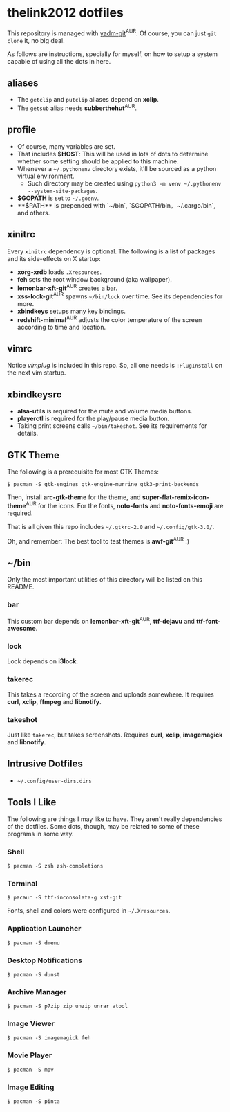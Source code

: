 # thelink2012 dotfiles

This repository is managed with [yadm-git](https://github.com/TheLocehiliosan/yadm)<sup>AUR</sup>. Of course, you can just `git clone` it, no big deal.

As follows are instructions, specially for myself, on how to setup a system capable of using all the dots in here.

## aliases

 - The `getclip` and `putclip` aliases depend on **xclip**.
 - The `getsub` alias needs **subberthehut**<sup>AUR</sup>.

## profile

 - Of course, many variables are set.
 - That includes **$HOST**: This will be used in lots of dots to determine whether some setting should be applied to this machine.
 - Whenever a `~/.pythonenv` directory exists, it'll be sourced as a python virtual environment.
   - Such directory may be created using `python3 -m venv ~/.pythonenv --system-site-packages`.
 - **$GOPATH** is set to `~/.goenv`.
 - **$PATH** is prepended with `~/bin`, `$GOPATH/bin`, `~/.cargo/bin`, and others.

## xinitrc

Every `xinitrc` dependency is optional. The following is a list of packages and its side-effects on X startup:

 - **xorg-xrdb** loads `.Xresources`.
 - **feh** sets the root window background (aka wallpaper).
 - **lemonbar-xft-git**<sup>AUR</sup> creates a bar.
 - **xss-lock-git**<sup>AUR</sup> spawns `~/bin/lock` over time. See its dependencies for more.
 - **xbindkeys** setups many key bindings.
 - **redshift-minimal**<sup>AUR</sup> adjusts the color temperature of the screen according to time and location.
 
## vimrc

Notice _vimplug_ is included in this repo. So, all one needs is `:PlugInstall` on the next vim startup.

## xbindkeysrc

 - **alsa-utils** is required for the mute and volume media buttons.
 - **playerctl** is required for the play/pause media button.
 - Taking print screens calls `~/bin/takeshot`. See its requirements for details.

## GTK Theme


The following is a prerequisite for most GTK Themes:

```
$ pacman -S gtk-engines gtk-engine-murrine gtk3-print-backends 
```

Then, install **arc-gtk-theme** for the theme, and **super-flat-remix-icon-theme**<sup>AUR</sup> for the icons. For the fonts, **noto-fonts** and **noto-fonts-emoji** are required.

That is all given this repo includes `~/.gtkrc-2.0` and `~/.config/gtk-3.0/`. 

Oh, and remember: The best tool to test themes is **awf-git**<sup>AUR</sup> :)

## ~/bin

Only the most important utilities of this directory will be listed on this README.

### bar

This custom bar depends on **lemonbar-xft-git**<sup>AUR</sup>, **ttf-dejavu** and **ttf-font-awesome**.

### lock

Lock depends on **i3lock**.

### takerec

This takes a recording of the screen and uploads somewhere. It requires **curl**, **xclip**, **ffmpeg** and **libnotify**.

### takeshot

Just like `takerec`, but takes screenshots. Requires **curl**, **xclip**, **imagemagick** and **libnotify**.

## Intrusive Dotfiles

 - `~/.config/user-dirs.dirs`

## Tools I Like

The following are things I may like to have. They aren't really dependencies of the dotfiles. Some dots, though, may be related to some of these programs in some way.

### Shell

```
$ pacman -S zsh zsh-completions
```

### Terminal

```
$ pacaur -S ttf-inconsolata-g xst-git
```

Fonts, shell and colors were configured in `~/.Xresources`.

### Application Launcher

```
$ pacman -S dmenu
```

### Desktop Notifications

```
$ pacman -S dunst
```

### Archive Manager

```
$ pacman -S p7zip zip unzip unrar atool
```

### Image Viewer

```
$ pacman -S imagemagick feh
```

### Movie Player

```
$ pacman -S mpv
```

### Image Editing

```
$ pacman -S pinta
```

